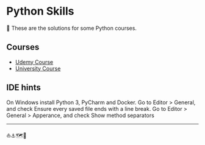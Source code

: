 # Python Skills

🐍 These are the solutions for some Python courses.

## Courses

* [Udemy Course](udemy-course)
* [University Course](university-course)

## IDE hints

On Windows install Python 3, PyCharm and Docker.
Go to Editor > General, and check Ensure every saved file ends with a line break.
Go to Editor > General > Apperance, and check Show method separators

--- 
⛵⚓️🗺️🌊
